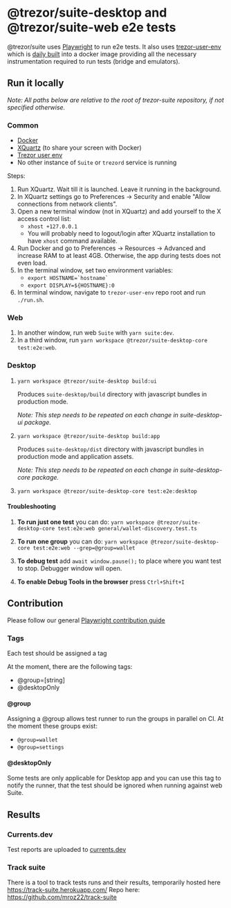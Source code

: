 # @trezor/suite-desktop and @trezor/suite-web e2e tests

@trezor/suite uses [Playwright](https://playwright.dev/) to run e2e tests. It also uses [trezor-user-env](https://github.com/trezor/trezor-user-env) which is [daily built](https://gitlab.com/satoshilabs/trezor/trezor-user-env/-/pipelines) into a docker image providing all the necessary instrumentation required to run tests (bridge and emulators).

## Run it locally

_Note: All paths below are relative to the root of trezor-suite repository, if not specified otherwise._

### Common

-   [Docker](https://docs.docker.com/desktop/mac/install/)
-   [XQuartz](https://www.xquartz.org/) (to share your screen with Docker)
-   [Trezor user env](https://github.com/trezor/trezor-user-env)
-   No other instance of `Suite` or `trezord` service is running

Steps:

1. Run XQuartz. Wait till it is launched. Leave it running in the background.
1. In XQuartz settings go to Preferences -> Security and enable "Allow connections from network clients".
1. Open a new terminal window (not in XQuartz) and add yourself to the X access control list:
    - `xhost +127.0.0.1`
    - You will probably need to logout/login after XQuartz installation to have `xhost` command available.
1. Run Docker and go to Preferences -> Resources -> Advanced and increase RAM to at least 4GB. Otherwise, the app during tests does not even load.
1. In the terminal window, set two environment variables:
    - ``export HOSTNAME=`hostname` ``
    - `export DISPLAY=${HOSTNAME}:0`
1. In terminal window, navigate to `trezor-user-env` repo root and run `./run.sh`.

### Web

1. In another window, run web `Suite` with `yarn suite:dev`.
1. In a third window, run `yarn workspace @trezor/suite-desktop-core test:e2e:web`.

### Desktop

1. `yarn workspace @trezor/suite-desktop build:ui`

    Produces `suite-desktop/build` directory with javascript bundles in production mode.

    _Note: This step needs to be repeated on each change in suite-desktop-ui package._

1. `yarn workspace @trezor/suite-desktop build:app`

    Produces `suite-desktop/dist` directory with javascript bundles in production mode and application assets.

    _Note: This step needs to be repeated on each change in suite-desktop-core package._

1. `yarn workspace @trezor/suite-desktop-core test:e2e:desktop`

#### Troubleshooting

1. **To run just one test** you can do: `yarn workspace @trezor/suite-desktop-core test:e2e:web general/wallet-discovery.test.ts`

1. **To run one group** you can do: `yarn workspace @trezor/suite-desktop-core test:e2e:web --grep=@group=wallet`

1. **To debug test** add `await window.pause();` to place where you want test to stop. Debugger window will open.

1. **To enable Debug Tools in the browser** press `Ctrl+Shift+I`

## Contribution

Please follow our general [Playwright contribution guide](e2e-playwright-contribution-guide.md)

### Tags

Each test should be assigned a tag

At the moment, there are the following tags:

-   @group=[string]
-   @desktopOnly

#### @group

Assigning a @group allows test runner to run the groups in parallel on CI. At the moment these groups exist:

-   `@group=wallet`
-   `@group=settings`

#### @desktopOnly

Some tests are only applicable for Desktop app and you can use this tag to notify the runner, that the test should be ignored when running against web Suite.

## Results

### Currents.dev

Test reports are uploaded to [currents.dev](https://app.currents.dev/)

### Track suite

There is a tool to track tests runs and their results, temporarily hosted here https://track-suite.herokuapp.com/
Repo here: https://github.com/mroz22/track-suite
